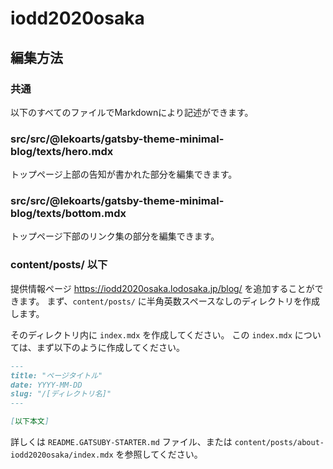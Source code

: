 # iodd2020osaka

## 編集方法

### 共通

以下のすべてのファイルでMarkdownにより記述ができます。

### src/src/@lekoarts/gatsby-theme-minimal-blog/texts/hero.mdx

トップページ上部の告知が書かれた部分を編集できます。

### src/src/@lekoarts/gatsby-theme-minimal-blog/texts/bottom.mdx

トップページ下部のリンク集の部分を編集できます。

### content/posts/ 以下

提供情報ページ <https://iodd2020osaka.lodosaka.jp/blog/> を追加することができます。
まず、`content/posts/` に半角英数スペースなしのディレクトリを作成します。

そのディレクトリ内に `index.mdx` を作成してください。
この `index.mdx` については、まず以下のように作成してください。

```md
---
title: "ページタイトル"
date: YYYY-MM-DD
slug: "/[ディレクトリ名]"
---

[以下本文]
```

詳しくは `README.GATSUBY-STARTER.md` ファイル、または `content/posts/about-iodd2020osaka/index.mdx` を参照してください。

